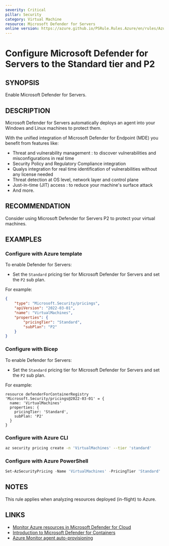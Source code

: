 ```yaml
---
severity: Critical
pillar: Security
category: Virtual Machine
resource: Microsoft Defender for Servers
online version: https://azure.github.io/PSRule.Rules.Azure/en/rules/Azure.Defender.Servers/
---
```


# Configure Microsoft Defender for Servers to the Standard tier and P2

## SYNOPSIS

Enable Microsoft Defender for Servers.

## DESCRIPTION

Microsoft Defender for Servers automatically deploys an agent into your Windows and Linux machines to protect them.

With the unified integration of Microsoft Defender for Endpoint (MDE) you benefit from features like:

- Threat and vulnerability management : to discover vulnerabilities and misconfigurations in real time
- Security Policy and Regulatory Compliance integration
- Qualys integration for real time identification of vulnerabilities without any license needed
- Threat detection at OS level, network layer and control plane
- Just-in-time (JIT) access : to reduce your machine's surface attack
- And more.

## RECOMMENDATION

Consider using Microsoft Defender for Servers P2 to protect your virtual machines.

## EXAMPLES

### Configure with Azure template

To enable Defender for Servers:

- Set the `Standard` pricing tier for Microsoft Defender for Servers and set the `P2` sub plan.

For example:

```json
{
    "type": "Microsoft.Security/pricings",
    "apiVersion": "2022-03-01",
    "name": "VirtualMachines",
    "properties": {
        "pricingTier": "Standard",
        "subPlan": "P2"
    }
}
```

### Configure with Bicep

To enable Defender for Servers:

- Set the `Standard` pricing tier for Microsoft Defender for Servers and set the `P2` sub plan.

For example:

```bicep
resource defenderForContainerRegistry 'Microsoft.Security/pricings@2022-03-01' = {
  name: 'VirtualMachines'
  properties: {
    pricingTier: 'Standard',
    subPlan: 'P2'
  }
}
```

### Configure with Azure CLI

```bash
az security pricing create -n 'VirtualMachines' --tier 'standard'
```

### Configure with Azure PowerShell

```powershell
Set-AzSecurityPricing -Name 'VirtualMachines' -PricingTier 'Standard'
```

## NOTES

This rule applies when analyzing resources deployed (in-flight) to Azure.

## LINKS

- [Monitor Azure resources in Microsoft Defender for Cloud](https://docs.microsoft.com/azure/architecture/framework/security/monitor-resources#virtual-machines)
- [Introduction to Microsoft Defender for Containers](https://docs.microsoft.com/azure/defender-for-cloud/defender-for-servers-introduction)
- [Azure Monitor agent auto-provisioning](https://docs.microsoft.comkj/azure/defender-for-cloud/auto-deploy-azure-monitoring-agent)
